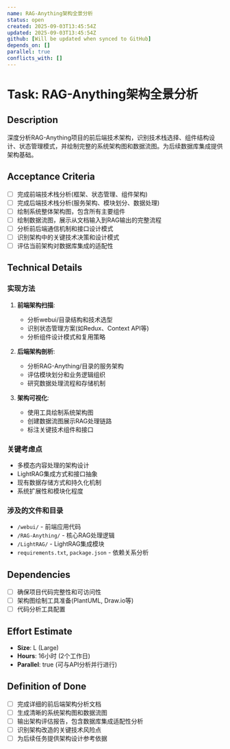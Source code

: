 ```yaml
---
name: RAG-Anything架构全景分析
status: open
created: 2025-09-03T13:45:54Z
updated: 2025-09-03T13:45:54Z
github: [Will be updated when synced to GitHub]
depends_on: []
parallel: true
conflicts_with: []
---
```


# Task: RAG-Anything架构全景分析

## Description

深度分析RAG-Anything项目的前后端技术架构，识别技术栈选择、组件结构设计、状态管理模式，并绘制完整的系统架构图和数据流图。为后续数据库集成提供架构基础。

## Acceptance Criteria

- [ ] 完成前端技术栈分析(框架、状态管理、组件架构)
- [ ] 完成后端技术栈分析(服务架构、模块划分、数据处理)
- [ ] 绘制系统整体架构图，包含所有主要组件
- [ ] 绘制数据流图，展示从文档输入到RAG输出的完整流程
- [ ] 分析前后端通信机制和接口设计模式
- [ ] 识别架构中的关键技术决策和设计模式
- [ ] 评估当前架构对数据库集成的适配性

## Technical Details

### 实现方法
1. **前端架构扫描**:
   - 分析webui/目录结构和技术选型
   - 识别状态管理方案(如Redux、Context API等)
   - 分析组件设计模式和复用策略

2. **后端架构剖析**:
   - 分析RAG-Anything/目录的服务架构
   - 评估模块划分和业务逻辑组织
   - 研究数据处理流程和存储机制

3. **架构可视化**:
   - 使用工具绘制系统架构图
   - 创建数据流图展示RAG处理链路
   - 标注关键技术组件和接口

### 关键考虑点
- 多模态内容处理的架构设计
- LightRAG集成方式和接口抽象
- 现有数据存储方式和持久化机制
- 系统扩展性和模块化程度

### 涉及的文件和目录
- `/webui/` - 前端应用代码
- `/RAG-Anything/` - 核心RAG处理逻辑
- `/LightRAG/` - LightRAG集成模块
- `requirements.txt`, `package.json` - 依赖关系分析

## Dependencies

- [ ] 确保项目代码完整性和可访问性
- [ ] 架构图绘制工具准备(PlantUML, Draw.io等)
- [ ] 代码分析工具配置

## Effort Estimate

- **Size**: L (Large)
- **Hours**: 16小时 (2个工作日)
- **Parallel**: true (可与API分析并行进行)

## Definition of Done

- [ ] 完成详细的前后端架构分析文档
- [ ] 生成清晰的系统架构图和数据流图
- [ ] 输出架构评估报告，包含数据库集成适配性分析
- [ ] 识别架构改造的关键技术风险点
- [ ] 为后续任务提供架构设计参考依据